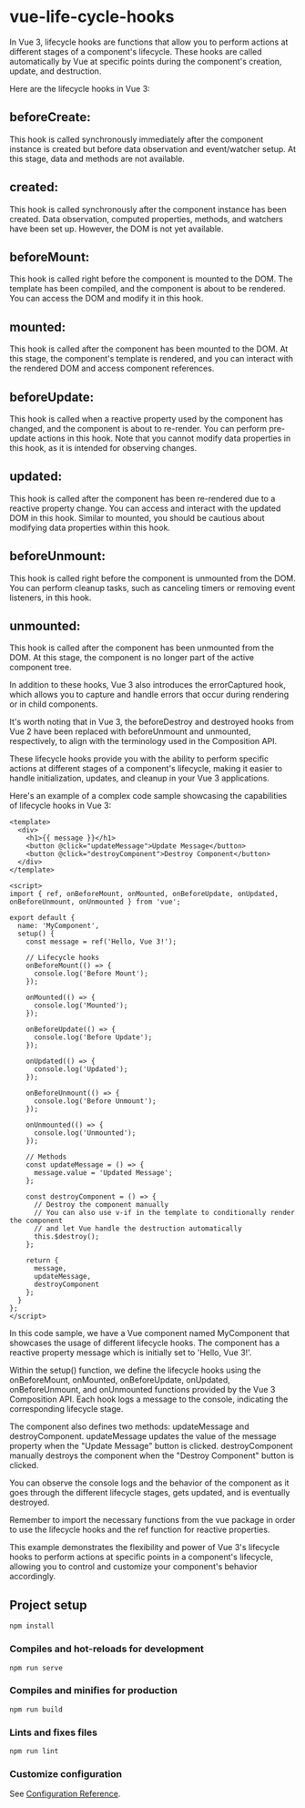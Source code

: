 # vue-life-cycle-hooks

In Vue 3, lifecycle hooks are functions that allow you to perform actions at different stages of a component's lifecycle. These hooks are called automatically by Vue at specific points during the component's creation, update, and destruction.

Here are the lifecycle hooks in Vue 3:

## beforeCreate: 
This hook is called synchronously immediately after the component instance is created but before data observation and event/watcher setup. At this stage, data and methods are not available.

## created: 
This hook is called synchronously after the component instance has been created. Data observation, computed properties, methods, and watchers have been set up. However, the DOM is not yet available.

## beforeMount: 
This hook is called right before the component is mounted to the DOM. The template has been compiled, and the component is about to be rendered. You can access the DOM and modify it in this hook.

## mounted: 
This hook is called after the component has been mounted to the DOM. At this stage, the component's template is rendered, and you can interact with the rendered DOM and access component references.

## beforeUpdate: 
This hook is called when a reactive property used by the component has changed, and the component is about to re-render. You can perform pre-update actions in this hook. Note that you cannot modify data properties in this hook, as it is intended for observing changes.

## updated: 
This hook is called after the component has been re-rendered due to a reactive property change. You can access and interact with the updated DOM in this hook. Similar to mounted, you should be cautious about modifying data properties within this hook.

## beforeUnmount: 
This hook is called right before the component is unmounted from the DOM. You can perform cleanup tasks, such as canceling timers or removing event listeners, in this hook.

## unmounted: 
This hook is called after the component has been unmounted from the DOM. At this stage, the component is no longer part of the active component tree.

In addition to these hooks, Vue 3 also introduces the errorCaptured hook, which allows you to capture and handle errors that occur during rendering or in child components.

It's worth noting that in Vue 3, the beforeDestroy and destroyed hooks from Vue 2 have been replaced with beforeUnmount and unmounted, respectively, to align with the terminology used in the Composition API.

These lifecycle hooks provide you with the ability to perform specific actions at different stages of a component's lifecycle, making it easier to handle initialization, updates, and cleanup in your Vue 3 applications.

Here's an example of a complex code sample showcasing the capabilities of lifecycle hooks in Vue 3:

```vue
<template>
  <div>
    <h1>{{ message }}</h1>
    <button @click="updateMessage">Update Message</button>
    <button @click="destroyComponent">Destroy Component</button>
  </div>
</template>

<script>
import { ref, onBeforeMount, onMounted, onBeforeUpdate, onUpdated, onBeforeUnmount, onUnmounted } from 'vue';

export default {
  name: 'MyComponent',
  setup() {
    const message = ref('Hello, Vue 3!');
  
    // Lifecycle hooks
    onBeforeMount(() => {
      console.log('Before Mount');
    });
  
    onMounted(() => {
      console.log('Mounted');
    });
  
    onBeforeUpdate(() => {
      console.log('Before Update');
    });
  
    onUpdated(() => {
      console.log('Updated');
    });
  
    onBeforeUnmount(() => {
      console.log('Before Unmount');
    });
  
    onUnmounted(() => {
      console.log('Unmounted');
    });
  
    // Methods
    const updateMessage = () => {
      message.value = 'Updated Message';
    };
  
    const destroyComponent = () => {
      // Destroy the component manually
      // You can also use v-if in the template to conditionally render the component
      // and let Vue handle the destruction automatically
      this.$destroy();
    };
  
    return {
      message,
      updateMessage,
      destroyComponent
    };
  }
};
</script>
```

In this code sample, we have a Vue component named MyComponent that showcases the usage of different lifecycle hooks. The component has a reactive property message which is initially set to 'Hello, Vue 3!'.

Within the setup() function, we define the lifecycle hooks using the onBeforeMount, onMounted, onBeforeUpdate, onUpdated, onBeforeUnmount, and onUnmounted functions provided by the Vue 3 Composition API. Each hook logs a message to the console, indicating the corresponding lifecycle stage.

The component also defines two methods: updateMessage and destroyComponent. updateMessage updates the value of the message property when the "Update Message" button is clicked. destroyComponent manually destroys the component when the "Destroy Component" button is clicked.

You can observe the console logs and the behavior of the component as it goes through the different lifecycle stages, gets updated, and is eventually destroyed.

Remember to import the necessary functions from the vue package in order to use the lifecycle hooks and the ref function for reactive properties.

This example demonstrates the flexibility and power of Vue 3's lifecycle hooks to perform actions at specific points in a component's lifecycle, allowing you to control and customize your component's behavior accordingly.

## Project setup
```
npm install
```

### Compiles and hot-reloads for development
```
npm run serve
```

### Compiles and minifies for production
```
npm run build
```

### Lints and fixes files
```
npm run lint
```

### Customize configuration
See [Configuration Reference](https://cli.vuejs.org/config/).
